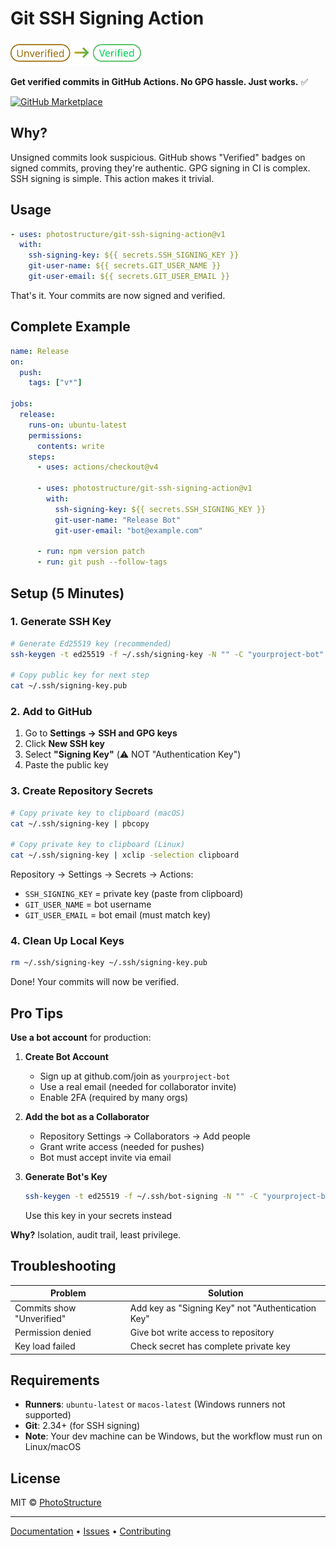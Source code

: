 # Git SSH Signing Action

<img src="doc/unverified-to-verified.svg" alt="Verified" height="40">

**Get verified commits in GitHub Actions. No GPG hassle. Just works.** ✅

[![GitHub Marketplace](https://img.shields.io/badge/Marketplace-Install-blue?logo=github&style=for-the-badge)](https://github.com/marketplace/actions/git-ssh-signing-action)

## Why?

Unsigned commits look suspicious. GitHub shows "Verified" badges on signed commits, proving they're authentic. GPG signing in CI is complex. SSH signing is simple. This action makes it trivial.

## Usage

```yaml
- uses: photostructure/git-ssh-signing-action@v1
  with:
    ssh-signing-key: ${{ secrets.SSH_SIGNING_KEY }}
    git-user-name: ${{ secrets.GIT_USER_NAME }}
    git-user-email: ${{ secrets.GIT_USER_EMAIL }}
```

That's it. Your commits are now signed and verified.

## Complete Example

```yaml
name: Release
on:
  push:
    tags: ["v*"]

jobs:
  release:
    runs-on: ubuntu-latest
    permissions:
      contents: write
    steps:
      - uses: actions/checkout@v4

      - uses: photostructure/git-ssh-signing-action@v1
        with:
          ssh-signing-key: ${{ secrets.SSH_SIGNING_KEY }}
          git-user-name: "Release Bot"
          git-user-email: "bot@example.com"

      - run: npm version patch
      - run: git push --follow-tags
```

## Setup (5 Minutes)

### 1. Generate SSH Key

```bash
# Generate Ed25519 key (recommended)
ssh-keygen -t ed25519 -f ~/.ssh/signing-key -N "" -C "yourproject-bot"

# Copy public key for next step
cat ~/.ssh/signing-key.pub
```

### 2. Add to GitHub

1. Go to **Settings → SSH and GPG keys**
2. Click **New SSH key**
3. Select **"Signing Key"** (⚠️ NOT "Authentication Key")
4. Paste the public key

### 3. Create Repository Secrets

```bash
# Copy private key to clipboard (macOS)
cat ~/.ssh/signing-key | pbcopy

# Copy private key to clipboard (Linux)
cat ~/.ssh/signing-key | xclip -selection clipboard
```

Repository → Settings → Secrets → Actions:

- `SSH_SIGNING_KEY` = private key (paste from clipboard)
- `GIT_USER_NAME` = bot username
- `GIT_USER_EMAIL` = bot email (must match key)

### 4. Clean Up Local Keys

```bash
rm ~/.ssh/signing-key ~/.ssh/signing-key.pub
```

Done! Your commits will now be verified.

## Pro Tips

**Use a bot account** for production:

1. **Create Bot Account**

   - Sign up at github.com/join as `yourproject-bot`
   - Use a real email (needed for collaborator invite)
   - Enable 2FA (required by many orgs)

2. **Add the bot as a Collaborator**

   - Repository Settings → Collaborators → Add people
   - Grant write access (needed for pushes)
   - Bot must accept invite via email

3. **Generate Bot's Key**

   ```bash
   ssh-keygen -t ed25519 -f ~/.ssh/bot-signing -N "" -C "yourproject-bot"
   ```

   Use this key in your secrets instead

**Why?** Isolation, audit trail, least privilege.

## Troubleshooting

| Problem                   | Solution                                          |
| ------------------------- | ------------------------------------------------- |
| Commits show "Unverified" | Add key as "Signing Key" not "Authentication Key" |
| Permission denied         | Give bot write access to repository               |
| Key load failed           | Check secret has complete private key             |

## Requirements

- **Runners**: `ubuntu-latest` or `macos-latest` (Windows runners not supported)
- **Git**: 2.34+ (for SSH signing)
- **Note**: Your dev machine can be Windows, but the workflow must run on Linux/macOS

## License

MIT © [PhotoStructure](https://photostructure.com/)

---

[Documentation](doc/SETUP.md) • [Issues](https://github.com/photostructure/git-ssh-signing-action/issues) • [Contributing](CONTRIBUTING.md)
